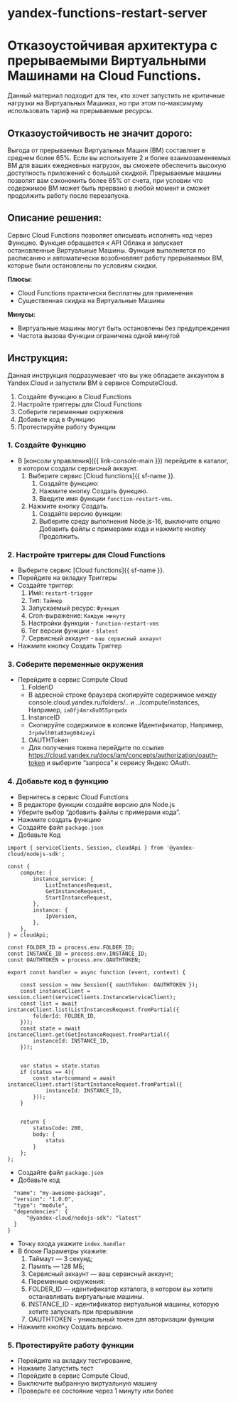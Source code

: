 # yandex-functions-restart-server
# Отказоустойчивая архитектура с прерываемыми Виртуальными Машинами на Cloud Functions.

Данный материал подходит для тех, кто хочет запустить не критичные нагрузки на Виртуальных Машинах, но при этом по-максимуму использовать тариф на прерываемые ресурсы.

## Отказоустойчивость не значит дорого:

Выгода от прерываемых Виртуальных Машин (ВМ) составляет в среднем более 65%.
Если вы используете 2 и более взаимозаменяемых ВМ для ваших ежедневных нагрузок, вы сможете обеспечить высокую доступность приложений с большой скидкой. Прерываемые машины позволят вам сэкономить более 65% от счета, при условии что содержимое ВМ может быть прервано в любой момент и сможет продолжить работу после перезапуска.

## Описание решения:

Сервис Cloud Functions позволяет описывать исполнять код через Функцию. Функция обращается к API Облака и запускает остановленные Виртуальные Машины. Функция выполняется по расписанию и автоматически возобновляет работу прерываемых ВМ, которые были остановлены по условиям скидки. 

**Плюсы:**
- Cloud Functions практически бесплатны для применения
- Существенная скидка на Виртуальные Машины

**Минусы:**
- Виртуальные машины могут быть остановлены без предупреждения
- Частота вызова Функции ограничена одной минутой

## Инструкция: 

Данная инструкция подразумевает что вы уже обладаете аккаунтом в Yandex.Cloud и запустили ВМ в сервисе ComputeCloud.

1. Создайте Функцию в Cloud Functions
2. Настройте триггеры для Cloud Functions 
3. Соберите переменные окружения
4. Добавьте код в Функцию
5. Протестируйте работу Функции 


### 1. Создайте Функцию 
- В [консоли управления]({{ link-console-main }}) перейдите в каталог, в котором создали сервисный аккаунт.
    1. Выберите сервис [Cloud functions]{{ sf-name }}.
        1. Создайте функцию:
        1. Нажмите кнопку Создать функцию.
        1. Введите имя функции `function-restart-vms`.
    1. Нажмите кнопку Создать.
        1. Создайте версию функции:
        1. Выберите среду выполнения Node.js-16, выключите опцию Добавить файлы с примерами кода и нажмите кнопку Продолжить.

### 2. Настройте триггеры для Cloud Functions
- Выберите сервис [Cloud functions]{{ sf-name }}.
- Перейдите на вкладку Триггеры
- Создайте триггер:
  1. Имя: `restart-trigger`
  1. Тип: `Таймер`
  1. Запускаемый ресурс: `Функция`
  1. Cron-выражение: `Каждую минуту`
  1. Настройки функции - `function-restart-vms`
  1. Тег версии функции - `$latest`
  1. Сервисный аккаунт - `ваш сервисный аккаунт`
- Нажмите кнопку Создать Триггер
	
### 3. Соберите переменные окружения
- Перейдите в сервис Compute Cloud
  1. FolderID
    + В адресной строке браузера скопируйте содержимое между console.cloud.yandex.ru/folders/.. и ../compute/instances, Например, `ia0fj4mrx8u055prqwdx`
  1. InstanceID
    + Скопируйте содержимое в колонке Идентификатор, Например, `3rp4wlh0ta83eg084zeyi`
  1. OAUTHToken
    + Для получения токена перейдите по ссылке https://cloud.yandex.ru/docs/iam/concepts/authorization/oauth-token и выберите “запроса” к сервису Яндекс OAuth.

### 4. Добавьте код в функцию
	
- Вернитесь в сервис Cloud Functions
- В редакторе функции создайте версию для Node.js
- Уберите выбор “добавить файлы с примерами кода”. 
- Нажмите создать функцию
- Создайте файл `package.json`
- Добавьте Код

```
import { serviceClients, Session, cloudApi } from '@yandex-cloud/nodejs-sdk';

const {
    compute: {
        instance_service: {
            ListInstancesRequest,
            GetInstanceRequest,
            StartInstanceRequest,
        },
        instance: {
            IpVersion,
        },
    },
} = cloudApi;

const FOLDER_ID = process.env.FOLDER_ID;
const INSTANCE_ID = process.env.INSTANCE_ID;
const OAUTHTOKEN = process.env.OAUTHTOKEN;

export const handler = async function (event, context) {

    const session = new Session({ oauthToken: OAUTHTOKEN });
    const instanceClient = session.client(serviceClients.InstanceServiceClient);
    const list = await instanceClient.list(ListInstancesRequest.fromPartial({
        folderId: FOLDER_ID,
    }));
    const state = await instanceClient.get(GetInstanceRequest.fromPartial({
        instanceId: INSTANCE_ID,
    }));


    var status = state.status
    if (status == 4){
        const startcommand = await instanceClient.start(StartInstanceRequest.fromPartial({
            instanceId: INSTANCE_ID,
        }));
    }


    return {
        statusCode: 200,
        body: {
            status
        }
    };
};
```

- Создайте файл `package.json`
- Добавьте код

```
  "name": "my-awesome-package",
  "version": "1.0.0",
  "type": "module",
  "dependencies": {
      "@yandex-cloud/nodejs-sdk": "latest"
  }
}
```

- Точку входа укажите `index.handler`
- В блоке Параметры укажите:
  1. Таймаут — 3 секунд;
  1. Память — 128 МБ;
  1. Сервисный аккаунт — ваш сервисный аккаунт;
  1. Переменные окружения:
    1. FOLDER_ID — идентификатор каталога, в котором вы хотите останавливать виртуальные машины.
    1. INSTANCE_ID - идентификатор виртуальной машины, которую хотите запускать при прерывании
    1. OAUTHTOKEN - уникальный токен для авторизации функции
- Нажмите кнопку Создать версию.

### 5. Протестируйте работу функции

- Перейдите на вкладку тестирование, 
- Нажмите Запустить тест
- Перейдите в сервис Compute Cloud, 
- Выключите выбранную виртуальную машину 
- Проверьте ее состояние через 1 минуту или более
